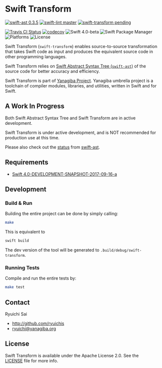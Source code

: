 # Swift Transform

[![swift-ast 0.3.5](https://img.shields.io/badge/swift‐ast-0.3.5-C70025.svg)](https://github.com/yanagiba/swift-ast)
[![swift-lint master](https://img.shields.io/badge/swift‐lint-master-C70025.svg)](https://github.com/yanagiba/swift-lint)
[![swift-transform pending](https://img.shields.io/badge/swift‐transform-pending-C70025.svg)](https://github.com/yanagiba/swift-transform)

[![Travis CI Status](https://api.travis-ci.org/yanagiba/swift-transform.svg?branch=master)](https://travis-ci.org/yanagiba/swift-transform)
[![codecov](https://codecov.io/gh/yanagiba/swift-transform/branch/master/graph/badge.svg)](https://codecov.io/gh/yanagiba/swift-transform)
![Swift 4.0-beta](https://img.shields.io/badge/swift-4.0‐beta-brightgreen.svg)
![Swift Package Manager](https://img.shields.io/badge/SPM-ready-orange.svg)
![Platforms](https://img.shields.io/badge/platform-%20Linux%20|%20macOS%20-red.svg)
![License](https://img.shields.io/github/license/yanagiba/swift-transform.svg)

Swift Transform (`swift-transform`) enables source-to-source transformation that takes Swift code as input and produces the equivalent source code in other programming languages.

Swift Transform relies on [Swift Abstract Syntax Tree (`swift-ast`)](http://yanagiba.org/swift-ast)
of the source code for better accuracy and efficiency.

Swift Transform is part of [Yanagiba Project](http://yanagiba.org). Yanagiba umbrella project is a toolchain of compiler modules, libraries, and utilities, written in Swift and for Swift.

## A Work In Progress

Both Swift Abstract Syntax Tree and Swift Transform are in active development.

Swift Transform is under active development, and is NOT recommended for production use at this time.

Please also check out the [status](https://github.com/yanagiba/swift-ast#a-work-in-progress) from [swift-ast](https://github.com/yanagiba/swift-ast).

## Requirements

- [Swift 4.0-DEVELOPMENT-SNAPSHOT-2017-09-16-a](https://swift.org/download/)

## Development

### Build & Run

Building the entire project can be done by simply calling:

```bash
make
```

This is equivalent to

```bash
swift build
```

The dev version of the tool will be generated to `.build/debug/swift-transform`.

### Running Tests

Compile and run the entire tests by:

```bash
make test
```

## Contact

Ryuichi Sai

- http://github.com/ryuichis
- ryuichi@yanagiba.org

## License

Swift Transform is available under the Apache License 2.0.
See the [LICENSE](LICENSE) file for more info.
